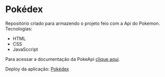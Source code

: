 # Pokédex

Repositório criado para armazendo o projeto feio com a Api do Pokemon.  
Tecnologias:

-   HTML
-   CSS
-   JavaSccript

Para acessar a documentação da PokeApi [clique aqui](https://pokeapi.co/).

Deploy da aplicação: [Pokédex]()
